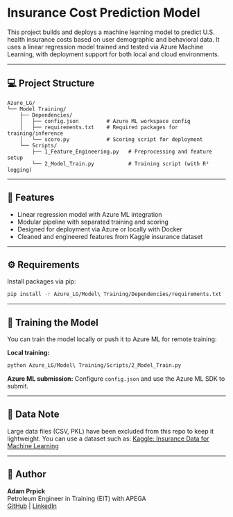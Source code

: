 # Insurance Cost Prediction Model

This project builds and deploys a machine learning model to predict U.S. health insurance costs based on user demographic and behavioral data. It uses a linear regression model trained and tested via Azure Machine Learning, with deployment support for both local and cloud environments.

---

## 💻 Project Structure

```
Azure_LG/
└── Model Training/
    ├── Dependencies/
    │   ├── config.json         # Azure ML workspace config
    │   ├── requirements.txt    # Required packages for training/inference
    │   └── score.py            # Scoring script for deployment
    └── Scripts/
        ├── 1_Feature_Engineering.py   # Preprocessing and feature setup
        └── 2_Model_Train.py           # Training script (with R² logging)
```

---

## 🧠 Features

- Linear regression model with Azure ML integration
- Modular pipeline with separated training and scoring
- Designed for deployment via Azure or locally with Docker
- Cleaned and engineered features from Kaggle insurance dataset

---

## ⚙️ Requirements

Install packages via pip:

```bash
pip install -r Azure_LG/Model\ Training/Dependencies/requirements.txt
```

---

## 🚀 Training the Model

You can train the model locally or push it to Azure ML for remote training:

**Local training:**
```bash
python Azure_LG/Model\ Training/Scripts/2_Model_Train.py
```

**Azure ML submission:**
Configure `config.json` and use the Azure ML SDK to submit.

---

## 📁 Data Note

Large data files (CSV, PKL) have been excluded from this repo to keep it lightweight.
You can use a dataset such as:
[Kaggle: Insurance Data for Machine Learning](https://www.kaggle.com/datasets/sridharstreaks/insurance-data-for-machine-learning)

---

## 👤 Author

**Adam Prpick**  
Petroleum Engineer in Training (EIT) with APEGA  
[GitHub](https://github.com/aprpick) | [LinkedIn](https://www.linkedin.com/in/a-p-0b319520b/)
